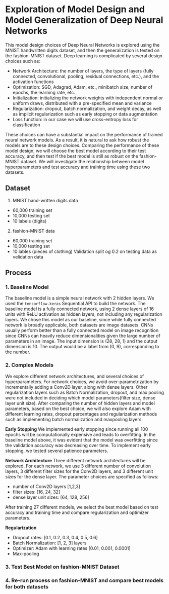 # Exploration of Model Design and Model Generalization of Deep Neural Networks 

This model design choices of Deep Neural Networks is explored using the MNIST handwritten digits dataset, and then the generalization is tested on the fashion-MNIST dataset.
Deep learning is complicated by several design choices such as:
- Network Architecture: the number of layers, the type of layers (fully connected, convolutional, pooling, residual connections, etc.), and the activation functions
- Optimization: SGD, Adagrad, Adam, etc., minibatch size, number of epochs, the learning rate, etc.
- Initialization: initializing the network weights with independent normal or uniform draws, distributed with a pre-specified mean and variance
- Regularization: dropout, batch normalization, and weight decay, as well as implicit regularization such as early stopping or data augmentation
- Loss function:  in our case we will use cross-entropy loss for classification

These choices can have a substantial impact on the performance of trained neural network models. As a result, it is natural to ask how robust the models are to these design choices. Comparing the performance of these model design, we will choose the best model according to their test accuracy, and then test if the best model is still as robust on the fashion-MNIST dataset. We will investigate the relationship between model hyperparameters and test accuracy and training time using these two datasets.

## Dataset
1. MNIST hand-written digits data
  - 60,000 training set
  - 10,000 testing set
  - 10 labels (digits)
2. fashion-MNIST data
  - 60,000 training set
  - 10,000 testing set
  - 10 lables (pieces of clothing)
Validation split og 0.2 on testing data as velidation data

## Process
### 1. Baseline Model
The baseline model is a simple neural network with 2 hidden layers. We used the `tensorflow.keras` Sequential API to build the network. The baseline model is a fully connected network, using 2 dense layers of 16 units with ReLU activation as hidden layers, not including any regularization layers. We chose this model as our baseline, since while fully connected network is broadly applicable, both datasets are image datasets. CNNs usually perform better than a fully connected model on image recognition since CNNs can heavily reduce dimensionalities given the large number of parameters in an image. The input dimension is (28, 28, 1) and the output dimension is 10. The output would be a label from (0,
9), corresponding to the number.

### 2. Complex Models
We explore different network architectures, and several choices of hyperparameters.
For network choices, we avoid over-parametrization by incrementally adding a Conv2D layer, along with dense layers. Other regularization layers such as Batch Normalization, dropout, and max pooling were not included in deciding which model parameters(filter size, dense layer unit size). After comparing the number of hidden layers and model parameters, based on the best choice, we will also explore Adam with different learning rates, dropout percentages and regularization methods such as implementing batch normalization and maxpooling layers.

**Early Stopping**
We implemented early stopping since running all 100 epochs will be computationally expensive and leads to overfitting. In the baseline model above, it was evident that the model was overfitting since the validation accuracy was decreasing over time. To implement early stopping, we tested several patience parameters.

**Network Architecture**
Three different network architectures will be explored. For each network, we use 3 different number of convolution layers, 3 different filter sizes for the Conv2D layers, and 3 different unit sizes for the dense layer. The parameter choices are specified as follows:
- number of Conv2D layers [1,2,3]
- filter sizes: [16, 24, 32]
- dense layer unit sizes: [64, 128, 256]

After training 27 different models, we select the best model based on test accuracy and training time and compare regularization and optimizer parameters.

**Regularization**
- Dropout rates: [0.1, 0.2, 0.3, 0.4, 0.5, 0.6]
- Batch Normalization: [1, 2, 3] layers
- Optimizer: Adam with learning rates [0.01, 0.001, 0.0001]
- Max-pooling

### 3. Test Best Model on fashion-MNIST Dataset
### 4. Re-run process on fashion-MNIST and compare best models for both datasets
